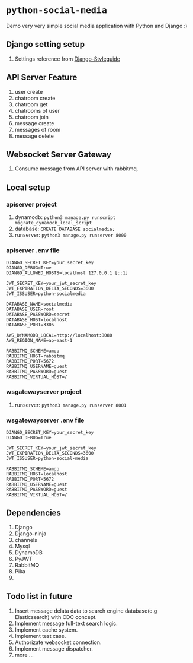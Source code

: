 # `python-social-media`

Demo very very simple social media application with Python and Django :)

## Django setting setup

1. Settings reference from [Django-Styleguide](https://github.com/HackSoftware/Django-Styleguide?tab=readme-ov-file#settings)

## API Server Feature

1. user create
2. chatroom create
3. chatroom get
4. chatrooms of user
5. chatroom join
6. message create
7. messages of room
8. message delete

## Websocket Server Gateway

1. Consume message from API server with rabbitmq.


## Local setup

### apiserver project

1. dynamodb: `python3 manage.py runscript migrate_dynamodb_local_script`
2. database: `CREATE DATABASE socialmedia;`
3. runserver: `python3 manage.py runserver 8000`

### apiserver .env file

```
DJANGO_SECRET_KEY=your_secret_key
DJANGO_DEBUG=True
DJANGO_ALLOWED_HOSTS=localhost 127.0.0.1 [::1]

JWT_SECRET_KEY=your_jwt_secret_key
JWT_EXPIRATION_DELTA_SECONDS=3600
JWT_ISSUSER=python-socialmedia

DATABASE_NAME=socialmedia
DATABASE_USER=root
DATABASE_PASSWORD=secret
DATABASE_HOST=localhost
DATABASE_PORT=3306

AWS_DYNAMODB_LOCAL=http://localhost:8080
AWS_REGION_NAME=ap-east-1

RABBITMQ_SCHEME=amqp
RABBITMQ_HOST=rabbitmq
RABBITMQ_PORT=5672
RABBITMQ_USERNAME=guest
RABBITMQ_PASSWORD=guest
RABBITMQ_VIRTUAL_HOST=/
```

### wsgatewayserver project

1. runserver: `python3 manage.py runserver 8001`

### wsgatewayserver .env file

```
DJANGO_SECRET_KEY=your_secret_key
DJANGO_DEBUG=True

JWT_SECRET_KEY=your_jwt_secret_key
JWT_EXPIRATION_DELTA_SECONDS=3600
JWT_ISSUSER=python-social-media

RABBITMQ_SCHEME=amqp
RABBITMQ_HOST=localhost
RABBITMQ_PORT=5672
RABBITMQ_USERNAME=guest
RABBITMQ_PASSWORD=guest
RABBITMQ_VIRTUAL_HOST=/
```

## Dependencies

1. Django
2. Django-ninja
3. channels
4. Mysql
5. DynamoDB
6. PyJWT
7. RabbitMQ
8. Pika
9. 
## Todo list in future

1. Insert message delata data to search engine database(e.g Elasticsearch) with CDC concept.
2. Implement message full-text search logic.
3. Implement cache system.
4. Implement test case.
5. Authorizate websocket connection.
6. Implement message dispatcher.
7. more ...
